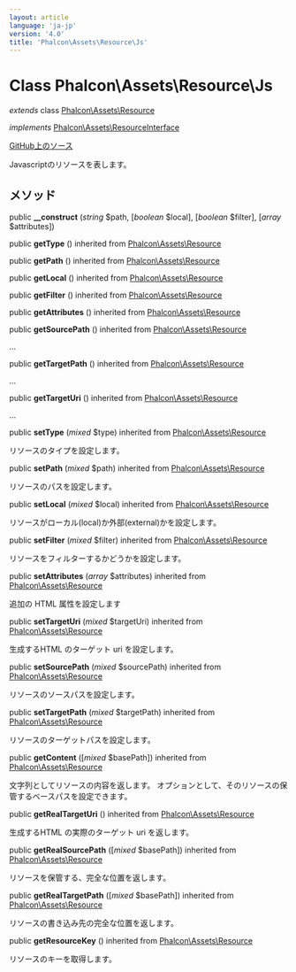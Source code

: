 ```yaml
---
layout: article
language: 'ja-jp'
version: '4.0'
title: 'Phalcon\Assets\Resource\Js'
---
```


# Class **Phalcon\Assets\Resource\Js**

*extends* class [Phalcon\Assets\Resource](api/Phalcon_Assets_Resource)

*implements* [Phalcon\Assets\ResourceInterface](api/Phalcon_Assets_ResourceInterface)

<a href="https://github.com/phalcon/cphalcon/tree/v4.0.0/phalcon/assets/resource/js.zep" class="btn btn-default btn-sm">GitHub上のソース</a>

Javascriptのリソースを表します。

## メソッド

public **__construct** (*string* $path, [*boolean* $local], [*boolean* $filter], [*array* $attributes])

public **getType** () inherited from [Phalcon\Assets\Resource](api/Phalcon_Assets_Resource)

public **getPath** () inherited from [Phalcon\Assets\Resource](api/Phalcon_Assets_Resource)

public **getLocal** () inherited from [Phalcon\Assets\Resource](api/Phalcon_Assets_Resource)

public **getFilter** () inherited from [Phalcon\Assets\Resource](api/Phalcon_Assets_Resource)

public **getAttributes** () inherited from [Phalcon\Assets\Resource](api/Phalcon_Assets_Resource)

public **getSourcePath** () inherited from [Phalcon\Assets\Resource](api/Phalcon_Assets_Resource)

...

public **getTargetPath** () inherited from [Phalcon\Assets\Resource](api/Phalcon_Assets_Resource)

...

public **getTargetUri** () inherited from [Phalcon\Assets\Resource](api/Phalcon_Assets_Resource)

...

public **setType** (*mixed* $type) inherited from [Phalcon\Assets\Resource](api/Phalcon_Assets_Resource)

リソースのタイプを設定します。

public **setPath** (*mixed* $path) inherited from [Phalcon\Assets\Resource](api/Phalcon_Assets_Resource)

リソースのパスを設定します。

public **setLocal** (*mixed* $local) inherited from [Phalcon\Assets\Resource](api/Phalcon_Assets_Resource)

リソースがローカル(local)か外部(external)かを設定します。

public **setFilter** (*mixed* $filter) inherited from [Phalcon\Assets\Resource](api/Phalcon_Assets_Resource)

リソースをフィルターするかどうかを設定します。

public **setAttributes** (*array* $attributes) inherited from [Phalcon\Assets\Resource](api/Phalcon_Assets_Resource)

追加の HTML 属性を設定します

public **setTargetUri** (*mixed* $targetUri) inherited from [Phalcon\Assets\Resource](api/Phalcon_Assets_Resource)

生成するHTML のターゲット uri を設定します。

public **setSourcePath** (*mixed* $sourcePath) inherited from [Phalcon\Assets\Resource](api/Phalcon_Assets_Resource)

リソースのソースパスを設定します。

public **setTargetPath** (*mixed* $targetPath) inherited from [Phalcon\Assets\Resource](api/Phalcon_Assets_Resource)

リソースのターゲットパスを設定します。

public **getContent** ([*mixed* $basePath]) inherited from [Phalcon\Assets\Resource](api/Phalcon_Assets_Resource)

文字列としてリソースの内容を返します。 オプションとして、そのリソースの保管するベースパスを設定できます。

public **getRealTargetUri** () inherited from [Phalcon\Assets\Resource](api/Phalcon_Assets_Resource)

生成するHTML の実際のターゲット uri を返します。

public **getRealSourcePath** ([*mixed* $basePath]) inherited from [Phalcon\Assets\Resource](api/Phalcon_Assets_Resource)

リソースを保管する、完全な位置を返します。

public **getRealTargetPath** ([*mixed* $basePath]) inherited from [Phalcon\Assets\Resource](api/Phalcon_Assets_Resource)

リソースの書き込み先の完全な位置を返します。

public **getResourceKey** () inherited from [Phalcon\Assets\Resource](api/Phalcon_Assets_Resource)

リソースのキーを取得します。